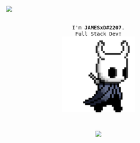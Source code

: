 ![](https://komarev.com/ghpvc/?username=w6t&color=grey)         

<p align="center">
  <br>
  <samp>
    I'm <b><a rel="nofollow noopener noreferrer" target="_blank">JAMESxD#2207</a></b>.
    <br>Full Stack Dev!<br>

</samp>

  <img src="https://raw.githubusercontent.com/TanZng/TanZng/master/assets/hollor_knight3.gif" width="200"/>

</p>

<p align="center">
  <br><br>
  <img src="https://media.discordapp.net/attachments/1047137847762751559/1104005170490261524/image.png?width=525&height=576">
  <br><br>
  <br>
</p>

<!--<a href="link" style="text-align: center">
<!--<img src="https://discord.c99.nl/widget/theme-4/977344045712035870.png" align="center"></a> -->
